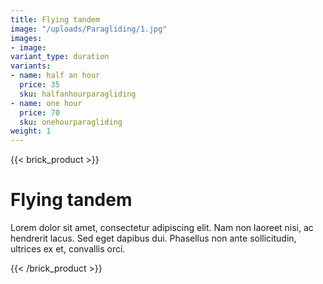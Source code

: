 ```yaml
---
title: Flying tandem
image: "/uploads/Paragliding/1.jpg"
images:
- image:
variant_type: duration
variants:
- name: half an hour
  price: 35
  sku: halfanhourparagliding
- name: one hour
  price: 70
  sku: onehourparagliding
weight: 1
---
```


{{< brick_product >}}

# Flying tandem

Lorem dolor sit amet, consectetur adipiscing elit. Nam non laoreet nisi, ac hendrerit lacus. Sed eget dapibus dui. Phasellus non ante sollicitudin, ultrices ex et, convallis orci. 

{{< /brick_product >}}
